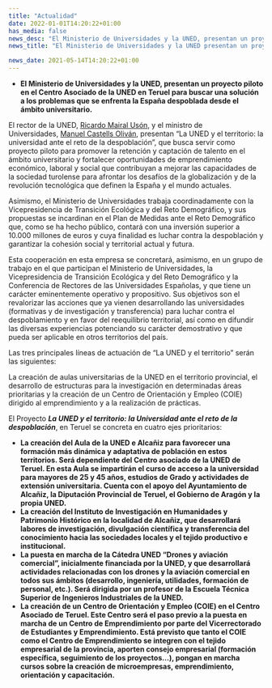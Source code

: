 ```yaml
---
title: "Actualidad"   
date: 2022-01-01T14:20:22+01:00
has_media: false
news_desc: "El Ministerio de Universidades y la UNED, presentan un proyecto piloto en el Centro Asociado de la UNED en Teruel para buscar una solución a los problemas que se enfrenta la España despoblada desde el ámbito universitario."
news_title: "El Ministerio de Universidades y la UNED presentan un proyecto piloto en Teruel para hacer frente a la España despoblada"

news_date: 2021-05-14T14:20:22+01:00
---
```

<ul>
<li><b>El Ministerio de Universidades y la UNED, presentan un proyecto piloto en el Centro Asociado de la UNED en Teruel para buscar una soluci&oacute;n a los problemas que se enfrenta la Espa&ntilde;a despoblada desde el &aacute;mbito universitario.</b></li>
</ul>
<p>El rector de la UNED,<span>&nbsp;</span><a href="http://portal.uned.es/portal/page?_pageid=93,28450288&amp;_dad=portal&amp;_schema=PORTAL">Ricardo Mairal Us&oacute;n</a>, y el ministro de Universidades,<span>&nbsp;</span><a href="https://www.lamoncloa.gob.es/gobierno/Paginas/130120-manuelcastellsoliv.aspx">Manuel Castells Oliv&aacute;n</a>, presentan &ldquo;La UNED y el territorio: la universidad ante el reto de la despoblaci&oacute;n&rdquo;, que busca servir como proyecto piloto para promover la retenci&oacute;n y captaci&oacute;n de talento en el &aacute;mbito universitario y fortalecer oportunidades de emprendimiento econ&oacute;mico, laboral y social que contribuyan a mejorar las capacidades de la sociedad turolense para afrontar los desaf&iacute;os de la globalizaci&oacute;n y de la revoluci&oacute;n tecnol&oacute;gica que definen la Espa&ntilde;a y el mundo actuales.</p>
<p>Asimismo, el Ministerio de Universidades trabaja coordinadamente con la Vicepresidencia de Transici&oacute;n Ecol&oacute;gica y del Reto Demogr&aacute;fico, y sus propuestas se incardinan en el Plan de Medidas ante el Reto Demogr&aacute;fico que, como se ha hecho p&uacute;blico, contar&aacute; con una inversi&oacute;n superior a 10.000 millones de euros y cuya finalidad es luchar contra la despoblaci&oacute;n y garantizar la cohesi&oacute;n social y territorial actual y futura.</p>
<p>Esta cooperaci&oacute;n en esta empresa se concretar&aacute;, asimismo, en un grupo de trabajo en el que participan el Ministerio de Universidades, la Vicepresidencia de Transici&oacute;n Ecol&oacute;gica y del Reto Demogr&aacute;fico y la Conferencia de Rectores de las Universidades Espa&ntilde;olas, y que tiene un car&aacute;cter eminentemente operativo y propositivo. Sus objetivos son el revalorizar las acciones que ya vienen desarrollando las universidades (formativas y de investigaci&oacute;n y transferencia) para luchar contra el despoblamiento y en favor del reequilibrio territorial, as&iacute; como en difundir las diversas experiencias potenciando su car&aacute;cter demostrativo y que pueda ser aplicable en otros territorios del pa&iacute;s.</p>
<p>Las tres principales l&iacute;neas de actuaci&oacute;n de &ldquo;La UNED y el territorio&rdquo; ser&aacute;n las siguientes:</p>
<p>La creaci&oacute;n de aulas universitarias de la UNED en el territorio provincial, el desarrollo de estructuras para la investigaci&oacute;n en determinadas &aacute;reas prioritarias y la creaci&oacute;n de un Centro de Orientaci&oacute;n y Empleo (COIE) dirigido al emprendimiento y a la realizaci&oacute;n de pr&aacute;cticas.</p>
<p>El Proyecto<span>&nbsp;</span><b><em>La UNED y el territorio: la Universidad ante el reto de la despoblaci&oacute;n</em></b>, en Teruel se concreta en cuatro ejes prioritarios:</p>
<ul>
<li><b>La creaci&oacute;n del Aula de la UNED e Alca&ntilde;iz para favorecer una formaci&oacute;n m&aacute;s din&aacute;mica y adaptativa de poblaci&oacute;n en estos territorios. Ser&aacute; dependiente del Centro asociado de la UNED de Teruel. En esta Aula se impartir&aacute;n el curso de acceso a la universidad para mayores de 25 y 45 a&ntilde;os, estudios de Grado y actividades de extensi&oacute;n universitaria. Cuenta con el apoyo del Ayuntamiento de Alca&ntilde;iz, la Diputaci&oacute;n Provincial de Teruel, el Gobierno de Arag&oacute;n y la propia UNED.</b></li>
<li><b>La creaci&oacute;n del Instituto de Investigaci&oacute;n en Humanidades y Patrimonio Hist&oacute;rico en la localidad de Alca&ntilde;iz, que desarrollar&aacute; labores de investigaci&oacute;n, divulgaci&oacute;n cient&iacute;fica y transferencia del conocimiento hacia las sociedades locales y el tejido productivo e institucional.</b></li>
<li><b>La puesta en marcha de la C&aacute;tedra UNED &ldquo;Drones y aviaci&oacute;n comercial&rdquo;, inicialmente financiada por la UNED, y que desarrollar&aacute; actividades relacionadas con los drones y la aviaci&oacute;n comercial en todos sus &aacute;mbitos (desarrollo, ingenier&iacute;a, utilidades, formaci&oacute;n de personal, etc.). Ser&aacute; dirigida por un profesor de la Escuela T&eacute;cnica Superior de Ingenieros Industriales de la UNED.</b></li>
<li><b>La creaci&oacute;n de un Centro de Orientaci&oacute;n y Empleo (COIE) en el Centro Asociado de Teruel. Este Centro ser&aacute; el paso previo a la puesta en marcha de un Centro de Emprendimiento por parte del Vicerrectorado de Estudiantes y Emprendimiento. Est&aacute; previsto que tanto el COIE como el Centro de Emprendimiento se integren con el tejido empresarial de la provincia, aporten consejo empresarial (formaci&oacute;n espec&iacute;fica, seguimiento de los proyectos&hellip;), pongan en marcha cursos sobre la creaci&oacute;n de microempresas, emprendimiento, orientaci&oacute;n y capacitaci&oacute;n.</b></li>
</ul>